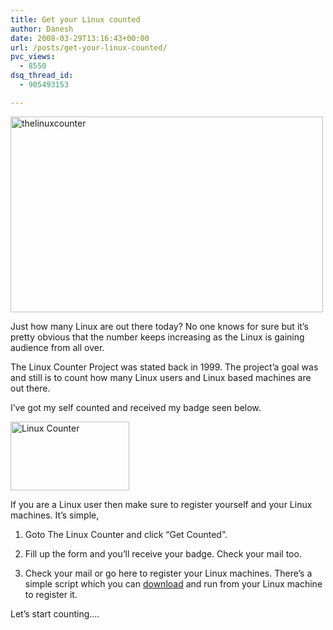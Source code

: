 ```yaml
---
title: Get your Linux counted
author: Danesh
date: 2008-03-29T13:16:43+00:00
url: /posts/get-your-linux-counted/
pvc_views:
  - 8550
dsq_thread_id:
  - 905493153

---
```

[<img loading="lazy" src="http://farm3.static.flickr.com/2258/2370336745_6d3ae7a618.jpg" alt="thelinuxcounter" border="0" height="313" width="500" />][1]

Just how many Linux are out there today? No one knows for sure but it&#8217;s pretty obvious that the number keeps increasing as the Linux is gaining audience from all over.

The Linux Counter Project was stated back in 1999. The project&#8217;a goal was and still is to count how many Linux users and Linux based machines are out there.

I&#8217;ve got my self counted and received my badge seen below.

[<img loading="lazy" src="http://farm3.static.flickr.com/2420/2371142216_9473647267_o.png" alt="Linux Counter" border="0" height="110" width="190" />][2]

If you are a Linux user then make sure to register yourself and your Linux machines. It&#8217;s simple,

1. Goto The Linux Counter and click &#8220;Get Counted&#8221;.

2. Fill up the form and you&#8217;ll receive your badge. Check your mail too.

3. Check your mail or go here to register your Linux machines. There&#8217;s a simple script which you can [download][3] and run from your Linux machine to register it.

Let&#8217;s start counting&#8230;.

 [1]: http://www.flickr.com/photos/dannyportal/2370336745/ "thelinuxcounter by vwvr9, on Flickr"
 [2]: http://counter.li.org/ "The Linux Counter "
 [3]: http://counter.li.org/scripts/